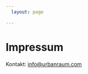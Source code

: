 ```yaml
---
  layout: page

---
```



<div class="home">

  <h1>Impressum</h1>

  <p>
    Kontakt: <a href="mailto:info@urbanraum.com">info@urbanraum.com</a>
  </p>

</div>


